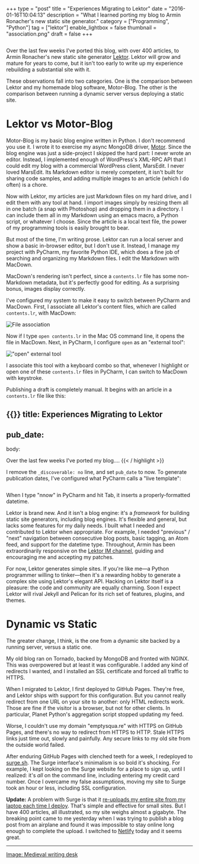 +++
type = "post"
title = "Experiences Migrating to Lektor"
date = "2016-01-16T10:04:13"
description = "What I learned porting my blog to Armin Ronacher's new static site generator."
category = ["Programming", "Python"]
tag = ["lektor"]
enable_lightbox = false
thumbnail = "association.png"
draft = false
+++

<p><img alt="" src="Medieval_writing_desk.jpg"/></p>
<p>Over the last few weeks I've ported this blog, with over 400 articles, to Armin Ronacher's new static site generator <a href="http://getlektor.com">Lektor</a>. Lektor will grow and mature for years to come, but it isn't too early to write up my experience rebuilding a substantial site with it.</p>
<p>These observations fall into two categories. One is the comparison between Lektor and my homemade blog software, Motor-Blog. The other is the comparison between running a dynamic server versus deploying a static site.</p>
<h1 id="lektor-vs-motor-blog">Lektor vs Motor-Blog</h1>
<p>Motor-Blog is my basic blog engine written in Python. I don't recommend you use it. I wrote it to exercise my async MongoDB driver, <a href="https://motor.readthedocs.io">Motor</a>. Since the blog engine was just a side-project I skipped the hard part: I never wrote an editor. Instead, I implemented enough of WordPress's XML-RPC API that I could edit my blog with a commercial WordPress client, MarsEdit. I never loved MarsEdit. Its Markdown editor is merely competent, it isn't built for sharing code samples, and adding multiple images to an article (which I do often) is a chore.</p>
<p>Now with Lektor, my articles are just Markdown files on my hard drive, and I edit them with any tool at hand. I import images simply by resizing them all in one batch (a snap with Photoshop) and dropping them in a directory. I can include them all in my Markdown using an emacs macro, a Python script, or whatever I choose. Since the article is a local text file, the power of my programming tools is easily brought to bear.</p>
<p>But most of the time, I'm writing prose. Lektor can run a local server and show a basic in-browser editor, but I don't use it. Instead, I manage my project with PyCharm, my favorite Python IDE, which does a fine job of searching and organizing my Markdown files. I edit the Markdown with MacDown.</p>
<p>MacDown's rendering isn't perfect, since a <code>contents.lr</code> file has some non-Markdown metadata, but it's perfectly good for editing. As a surprising bonus, images display correctly.</p>
<p>I've configured my system to make it easy to switch between PyCharm and MacDown. First, I associate all Lektor's content files, which are called <code>contents.lr</code>, with MacDown:</p>
<p><img alt="File association" src="association.png"/></p>
<p>Now if I type <code>open contents.lr</code> in the Mac OS command line, it opens the file in MacDown. Next, in PyCharm, I configure <code>open</code> as an "external tool":</p>
<p><img alt='"open" external tool' src="open-external-tool.png"/></p>
<p>I associate this tool with a keyboard combo so that, whenever I highlight or open one of these <code>contents.lr</code> files in PyCharm, I can switch to MacDown with keystroke.</p>
<p>Publishing a draft is completely manual. It begins with an article in a <code>contents.lr</code> file like this:</p>

{{<highlight plain>}}
title: Experiences Migrating to Lektor
---
pub_date:
---
body:

Over the last few weeks I've ported my blog....
{{< / highlight >}}

<p>I remove the <code>_discoverable: no</code> line, and set <code>pub_date</code> to now. To generate publication dates, I've configured what PyCharm calls a "live template":</p>
<p><img alt="" src="live-template.png"/></p>
<p>When I type "nnow" in PyCharm and hit Tab, it inserts a properly-formatted datetime.</p>
<p>Lektor is brand new. And it isn't a blog engine: it's a <em>framework</em> for building static site generators, including blog engines. It's flexible and general, but lacks some features for my daily needs. I built what I needed and contributed to Lektor when appropriate. For example, I needed "previous" / "next" navigation between consecutive blog posts, basic tagging, an Atom feed, and support for the datetime type. Throughout, Armin has been extraordinarily responsive on the <a href="https://gitter.im/lektor/lektor">Lektor IM channel</a>, guiding and encouraging me and accepting my patches.</p>
<p>For now, Lektor generates simple sites. If you're like me—a Python programmer willing to tinker—then it's a rewarding hobby to generate a complex site using Lektor's elegant API. Hacking on Lektor itself is a pleasure: the code and community are equally charming. Soon I expect Lektor will rival Jekyll and Pelican for its rich set of features, plugins, and themes.</p>
<h1 id="dynamic-vs-static">Dynamic vs Static</h1>
<p>The greater change, I think, is the one from a dynamic site backed by a running server, versus a static one.</p>
<p>My old blog ran on Tornado, backed by MongoDB and fronted with NGINX. This was overpowered but at least it was configurable. I added any kind of redirects I wanted, and I installed an SSL certificate and forced all traffic to HTTPS.</p>
<p>When I migrated to Lektor, I first deployed to GitHub Pages. They're free, and Lektor ships with support for this configuration. But you cannot really redirect from one URL on your site to another: only HTML redirects work. Those are fine if the visitor is a browser, but not for other clients. In particular, Planet Python's aggregation script stopped updating my feed.</p>
<p>Worse, I couldn't use my domain "emptysqua.re" with HTTPS on GitHub Pages, and there's no way to redirect from HTTPS to HTTP. Stale HTTPS links just time out, slowly and painfully. Any secure links to my old site from the outside world failed.</p>
<p>After enduring GitHub Pages with clenched teeth for a week, I redeployed to <a href="https://surge.sh">surge.sh</a>. The Surge interface's minimalism is so bold it's shocking. For example, I kept looking on the Surge website for a place to sign up, until I realized: it's <em>all</em> on the command line, including entering my credit card number. Once I overcame my false assumptions, moving my site to Surge took an hour or less, including SSL configuration.</p>
<p><strong>Update:</strong> A problem with Surge is that it <a href="https://github.com/sintaxi/surge/issues/119">re-uploads my entire site from my laptop each time I deploy</a>. That's simple and effective for small sites. But I have 400 articles, all illustrated, so my site weighs almost a gigabyte. The breaking point came to me yesterday when I was trying to publish a blog post from an airplane and found it was impossible to stay online long enough to complete the upload. I switched to <a href="https://www.netlify.com/">Netlify</a> today and it seems great.</p>
<hr/>
<p><a href="https://commons.wikimedia.org/wiki/File:Medieval_writing_desk.jpg">Image: Medieval writing desk</a></p>
